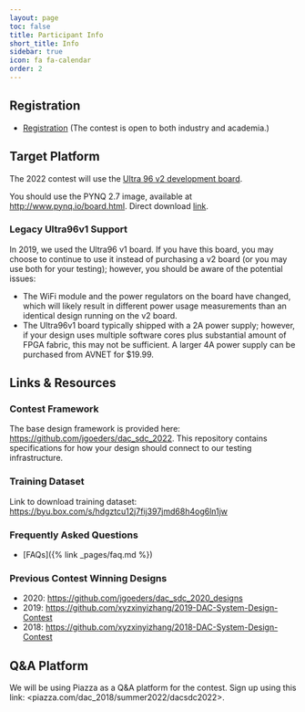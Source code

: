 ```yaml
---
layout: page
toc: false
title: Participant Info
short_title: Info
sidebar: true
icon: fa fa-calendar
order: 2
---
```


## Registration

* [Registration](https://docs.google.com/forms/d/e/1FAIpQLSdR_B5BpST4Y49ZJmp2Dbjb4mZJ_PC3l9bpBY8yWXB4egV-jw/viewform?usp=sf_link) (The contest is open to both industry and academia.)


## Target Platform 

The 2022 contest will use the [Ultra 96 v2 development board](http://zedboard.org/product/ultra96-v2-development-board).
  
You should use the PYNQ 2.7 image, available at <http://www.pynq.io/board.html>. Direct download [link](https://bit.ly/u96v2_v2_7). 

### Legacy Ultra96v1 Support
In 2019, we used the Ultra96 v1 board. If you have this board, you may choose to continue to use it instead of purchasing a v2 board (or you may use both for your testing); however, you should be aware of the potential issues:
  * The WiFi module and the power regulators on the board have changed, which will likely result in different power usage measurements than an identical design running on the v2 board. 
  * The Ultra96v1 board typically shipped with a 2A power supply; however, if your design uses multiple software cores plus substantial amount of FPGA fabric, this may not be sufficient. A larger 4A power supply can be purchased from AVNET for $19.99.

## Links & Resources

### Contest Framework
The base design framework is provided here: <https://github.com/jgoeders/dac_sdc_2022>. This repository contains specifications for how your design should connect to our testing infrastructure.

### Training Dataset
Link to download training dataset: <https://byu.box.com/s/hdgztcu12j7fij397jmd68h4og6ln1jw>

### Frequently Asked Questions
  * [FAQs]({% link _pages/faq.md %})

### Previous Contest Winning Designs
  * 2020: <https://github.com/jgoeders/dac_sdc_2020_designs>
  * 2019: <https://github.com/xyzxinyizhang/2019-DAC-System-Design-Contest>
  * 2018: <https://github.com/xyzxinyizhang/2018-DAC-System-Design-Contest>


## Q&A Platform
We will be using Piazza as a Q&A platform for the contest. Sign up using this link: <piazza.com/dac_2018/summer2022/dacsdc2022>.
